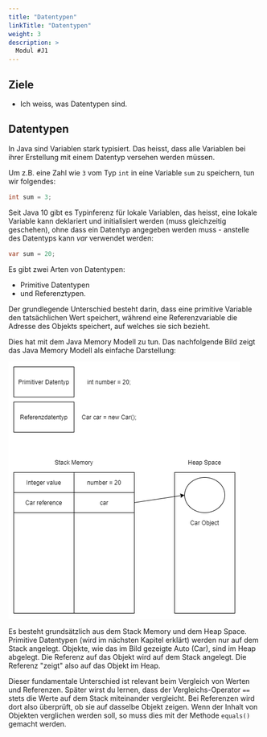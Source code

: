 ```yaml
---
title: "Datentypen"
linkTitle: "Datentypen"
weight: 3
description: >
  Modul #J1
---
```


## Ziele

- Ich weiss, was Datentypen sind.

## Datentypen

In Java sind Variablen stark typisiert. Das heisst, dass alle Variablen bei ihrer Erstellung mit einem Datentyp versehen
werden müssen.

Um z.B. eine Zahl wie `3` vom Typ `int` in eine Variable `sum` zu speichern, tun wir folgendes:

```java
int sum = 3;
```

Seit Java 10 gibt es Typinferenz für lokale Variablen, das heisst, eine lokale Variable kann deklariert und
initialisiert werden (muss gleichzeitig geschehen), ohne dass ein Datentyp angegeben werden muss - anstelle des
Datentyps kann _var_ verwendet werden:

```java
var sum = 20;
```

Es gibt zwei Arten von Datentypen:

- Primitive Datentypen
- und Referenztypen.

Der grundlegende Unterschied besteht darin, dass eine primitive Variable den tatsächlichen Wert speichert, während eine
Referenzvariable die Adresse des Objekts speichert, auf welches sie sich bezieht.

Dies hat mit dem Java Memory Modell zu tun. Das nachfolgende Bild zeigt das Java Memory Modell als einfache Darstellung:

![Java Memory Modell](./images/Datentypen.png)

Es besteht grundsätzlich aus dem Stack Memory und dem Heap Space. Primitive Datentypen (wird im nächsten Kapitel erklärt) werden nur auf dem Stack angelegt.
Objekte, wie das im Bild gezeigte Auto (Car), sind im Heap abgelegt. Die Referenz auf das Objekt wird auf dem Stack
angelegt. Die Referenz "zeigt" also auf das Objekt im Heap.

Dieser fundamentale Unterschied ist relevant beim Vergleich von Werten und Referenzen. Später wirst du lernen, dass der
Vergleichs-Operator `==` stets die Werte auf dem Stack miteinander vergleicht. Bei Referenzen wird dort also überprüft,
ob sie auf dasselbe Objekt zeigen. Wenn der Inhalt von Objekten verglichen werden soll, so muss dies mit der Methode
`equals()` gemacht werden.
